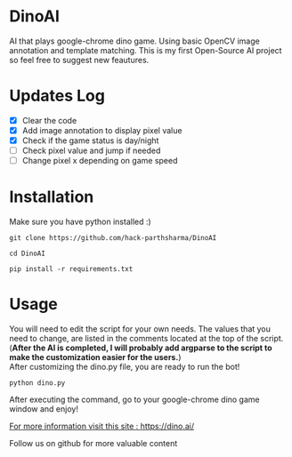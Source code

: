 # DinoAI
AI that plays google-chrome dino game. Using basic OpenCV image annotation and template matching.
This is my first Open-Source AI project so feel free to suggest new feautures.
# Updates Log
- [x] Clear the code
- [x] Add image annotation to display pixel value
- [x] Check if the game status is day/night
- [ ] Check pixel value and jump if needed
- [ ] Change pixel x depending on game speed

# Installation
Make sure you have python installed :)
```
git clone https://github.com/hack-parthsharma/DinoAI
```
```
cd DinoAI
```
```
pip install -r requirements.txt
```
# Usage
You will need to edit the script for your own needs. The values that you need to change, are listed in the comments located at the top of the script.\
(**After the AI is completed, I will probably add argparse to the script to make the customization easier for the users.**)\
After customizing the dino.py file, you are ready to run the bot! 
```
python dino.py
```
After executing the command, go to your google-chrome dino game window and enjoy!

<a href="https://dino.ai/">For more information visit this site : https://dino.ai/</a>

Follow us on github for more valuable content
